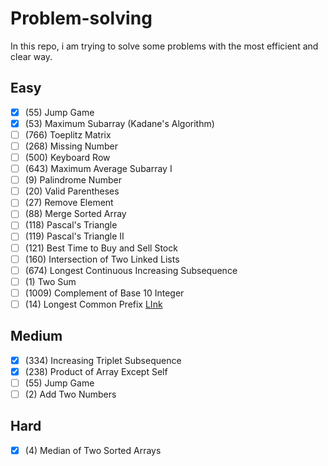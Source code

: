 # Problem-solving
In this repo, i am trying to solve some problems with the most efficient and clear way.
## Easy
- [X] (55) Jump Game
- [X] (53) Maximum Subarray (Kadane's Algorithm)
- [ ] (766) Toeplitz Matrix
- [ ] (268) Missing Number
- [ ] (500) Keyboard Row
- [ ] (643) Maximum Average Subarray I
- [ ] (9) Palindrome Number
- [ ] (20) Valid Parentheses
- [ ] (27) Remove Element
- [ ] (88) Merge Sorted Array
- [ ] (118) Pascal's Triangle
- [ ] (119) Pascal's Triangle II
- [ ] (121) Best Time to Buy and Sell Stock
- [ ] (160) Intersection of Two Linked Lists
- [ ] (674) Longest Continuous Increasing Subsequence
- [ ] (1) Two Sum
- [ ] (1009) Complement of Base 10 Integer
- [ ] (14) Longest Common Prefix [LInk](https://leetcode.com/problems/longest-common-prefix/)

## Medium
- [X] (334) Increasing Triplet Subsequence
- [X] (238) Product of Array Except Self
- [ ] (55) Jump Game
- [ ] (2) Add Two Numbers
## Hard
- [X] (4) Median of Two Sorted Arrays
